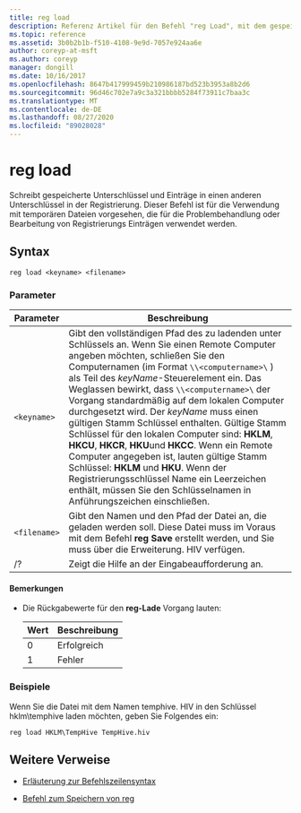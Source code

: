```yaml
---
title: reg load
description: Referenz Artikel für den Befehl "reg Load", mit dem gespeicherte Unterschlüssel und Einträge in einen anderen Unterschlüssel in der Registrierung geschrieben werden.
ms.topic: reference
ms.assetid: 3b0b2b1b-f510-4108-9e9d-7057e924aa6e
author: coreyp-at-msft
ms.author: coreyp
manager: dongill
ms.date: 10/16/2017
ms.openlocfilehash: 8647b417999459b210986187bd523b3953a8b2d6
ms.sourcegitcommit: 96d46c702e7a9c3a321bbbb5284f73911c7baa3c
ms.translationtype: MT
ms.contentlocale: de-DE
ms.lasthandoff: 08/27/2020
ms.locfileid: "89028028"
---
```

# <a name="reg-load"></a>reg load

Schreibt gespeicherte Unterschlüssel und Einträge in einen anderen Unterschlüssel in der Registrierung. Dieser Befehl ist für die Verwendung mit temporären Dateien vorgesehen, die für die Problembehandlung oder Bearbeitung von Registrierungs Einträgen verwendet werden.

## <a name="syntax"></a>Syntax

```
reg load <keyname> <filename>
```

### <a name="parameters"></a>Parameter

| Parameter | Beschreibung |
|--|--|
| `<keyname>` | Gibt den vollständigen Pfad des zu ladenden unter Schlüssels an. Wenn Sie einen Remote Computer angeben möchten, schließen Sie den Computernamen (im Format `\\<computername>\` ) als Teil des *keyName*-Steuerelement ein. Das Weglassen bewirkt, dass `\\<computername>\` der Vorgang standardmäßig auf dem lokalen Computer durchgesetzt wird. Der *keyName* muss einen gültigen Stamm Schlüssel enthalten. Gültige Stamm Schlüssel für den lokalen Computer sind: **HKLM**, **HKCU**, **HKCR**, **HKU**und **HKCC**. Wenn ein Remote Computer angegeben ist, lauten gültige Stamm Schlüssel: **HKLM** und **HKU**. Wenn der Registrierungsschlüssel Name ein Leerzeichen enthält, müssen Sie den Schlüsselnamen in Anführungszeichen einschließen.  |
| `<filename>` | Gibt den Namen und den Pfad der Datei an, die geladen werden soll. Diese Datei muss im Voraus mit dem Befehl **reg Save** erstellt werden, und Sie muss über die Erweiterung. HIV verfügen. |
| /? | Zeigt die Hilfe an der Eingabeaufforderung an. |

#### <a name="remarks"></a>Bemerkungen

- Die Rückgabewerte für den **reg-Lade** Vorgang lauten:

    | Wert | Beschreibung |
    |--|--|
    | 0 | Erfolgreich |
    | 1 | Fehler |

### <a name="examples"></a>Beispiele

Wenn Sie die Datei mit dem Namen temphive. HIV in den Schlüssel hklm\temphive laden möchten, geben Sie Folgendes ein:

```
reg load HKLM\TempHive TempHive.hiv
```

## <a name="additional-references"></a>Weitere Verweise

- [Erläuterung zur Befehlszeilensyntax](command-line-syntax-key.md)

- [Befehl zum Speichern von reg](reg-save.md)
